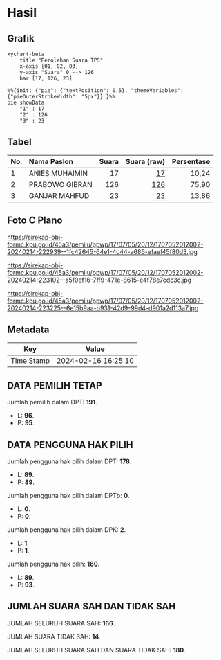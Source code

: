 # Hasil

## Grafik

```mermaid
xychart-beta
    title "Perolehan Suara TPS"
    x-axis [01, 02, 03]
    y-axis "Suara" 0 --> 126
    bar [17, 126, 23]
```

```mermaid
%%{init: {"pie": {"textPosition": 0.5}, "themeVariables": {"pieOuterStrokeWidth": "5px"}} }%%
pie showData
    "1" : 17
    "2" : 126
    "3" : 23
```

## Tabel

| No. | Nama Paslon    | Suara | Suara (raw) | Persentase |
|:--- |:-------------- | -----:| -----------:| ----------:|
| 1   | ANIES MUHAIMIN | 17    | [17][p-1]   | 10,24      |
| 2   | PRABOWO GIBRAN | 126   | [126][p-2]  | 75,90      |
| 3   | GANJAR MAHFUD  | 23    | [23][p-3]   | 13,86      |


[p-1]: https://github.com/gigit-pemilu/pemilu-2024-17-bengkulu/blob/main/pilpres/hitung-suara/sub/17-bengkulu/sub/07-lebong/sub/05-rimbo-pengadang/sub/2012-teluk-dien/sub/002-tps/sub/paslon-1.txt
[p-2]: https://github.com/gigit-pemilu/pemilu-2024-17-bengkulu/blob/main/pilpres/hitung-suara/sub/17-bengkulu/sub/07-lebong/sub/05-rimbo-pengadang/sub/2012-teluk-dien/sub/002-tps/sub/paslon-2.txt
[p-3]: https://github.com/gigit-pemilu/pemilu-2024-17-bengkulu/blob/main/pilpres/hitung-suara/sub/17-bengkulu/sub/07-lebong/sub/05-rimbo-pengadang/sub/2012-teluk-dien/sub/002-tps/sub/paslon-3.txt

## Foto C Plano

https://sirekap-obj-formc.kpu.go.id/45a3/pemilu/ppwp/17/07/05/20/12/1707052012002-20240214-222939--1fc42645-64e1-4c44-a686-efaef45f80d3.jpg

https://sirekap-obj-formc.kpu.go.id/45a3/pemilu/ppwp/17/07/05/20/12/1707052012002-20240214-223102--a5f0ef16-7ff9-471e-8615-e4f78e7cdc3c.jpg

https://sirekap-obj-formc.kpu.go.id/45a3/pemilu/ppwp/17/07/05/20/12/1707052012002-20240214-223225--6e15b9aa-b931-42d9-99d4-d901a2d113a7.jpg


## Metadata

| Key        | Value               |
| ---------- | ------------------- |
| Time Stamp | 2024-02-16 16:25:10 |


## DATA PEMILIH TETAP

Jumlah pemilih dalam DPT: **191**.
 * L: **96**.
 * P: **95**.

## DATA PENGGUNA HAK PILIH

Jumlah pengguna hak pilih dalam DPT: **178**.
 * L: **89**.
 * P: **89**.

Jumlah pengguna hak pilih dalam DPTb: **0**.
 * L: **0**.
 * P: **0**.

Jumlah pengguna hak pilih dalam DPK: **2**.
 * L: **1**.
 * P: **1**.

Jumlah pengguna hak pilih: **180**.
 * L: **89**.
 * P: **93**.

## JUMLAH SUARA SAH DAN TIDAK SAH

JUMLAH SELURUH SUARA SAH: **166**.

JUMLAH SUARA TIDAK SAH: **14**.

JUMLAH SELURUH SUARA SAH DAN SUARA TIDAK SAH: **180**.


